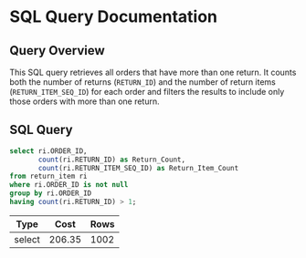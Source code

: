 # SQL Query Documentation

## Query Overview
This SQL query retrieves all orders that have more than one return. It counts both the number of returns (`RETURN_ID`) and the number of return items (`RETURN_ITEM_SEQ_ID`) for each order and filters the results to include only those orders with more than one return.

## SQL Query

```sql
select ri.ORDER_ID, 
       count(ri.RETURN_ID) as Return_Count, 
       count(ri.RETURN_ITEM_SEQ_ID) as Return_Item_Count
from return_item ri
where ri.ORDER_ID is not null
group by ri.ORDER_ID
having count(ri.RETURN_ID) > 1;
```

| Type   |  Cost   | Rows |
|--------|---------|------|
| select |  206.35 | 1002 |
